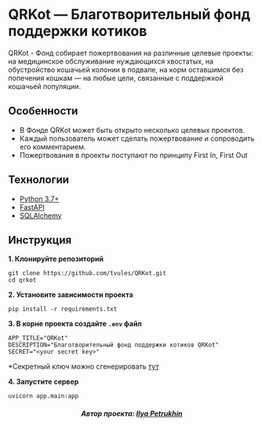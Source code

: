 # QRKot — Благотворительный фонд поддержки котиков

QRKot - Фонд собирает пожертвования на различные целевые проекты:
на медицинское обслуживание нуждающихся хвостатых,
на обустройство кошачьей колонии в подвале,
на корм оставшимся без попечения кошкам — на любые цели,
связанные с поддержкой кошачьей популяции.

## Особенности

- В Фонде QRKot может быть открыто несколько целевых проектов.
- Каждый пользователь может сделать пожертвование и сопроводить его комментарием.
- Пожертвования в проекты поступают по принципу First In, First Out

## Технологии

- [Python 3.7+](https://www.python.org)
- [FastAPI](https://fastapi.tiangolo.com/)
- [SQLAlchemy](https://docs.sqlalchemy.org/en/14/)

## Инструкция

**1. Клонируйте репозиторий**

```shell
git clone https://github.com/tvules/QRKot.git
cd qrkot
```

**2. Установите зависимости проекта**

```shell
pip install -r requirements.txt
```

**3. В корне проекта создайте `.env` файл**

```shell
APP_TITLE="QRKot"
DESCRIPTION="Благотворительный фонд поддержки котиков QRKot"
SECRET="<your secret key>"
```

*Секретный ключ можно сгенерировать [тут](https://djecrety.ir/)

**4. Запустите сервер**

```shell
uvicorn app.main:app
```

<h5 align="center">Автор проекта: <a href="https://github.com/tvules">Ilya Petrukhin</a></h5>
